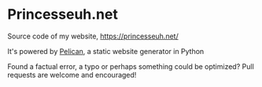 # Princesseuh.net

Source code of my website, https://princesseuh.net/

It's powered by [Pelican](http://blog.getpelican.com/), a static website generator in Python

Found a factual error, a typo or perhaps something could be optimized? Pull requests are welcome and encouraged!
